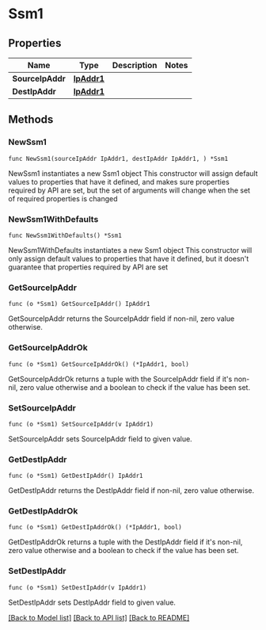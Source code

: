 # Ssm1

## Properties

Name | Type | Description | Notes
------------ | ------------- | ------------- | -------------
**SourceIpAddr** | [**IpAddr1**](IpAddr1.md) |  | 
**DestIpAddr** | [**IpAddr1**](IpAddr1.md) |  | 

## Methods

### NewSsm1

`func NewSsm1(sourceIpAddr IpAddr1, destIpAddr IpAddr1, ) *Ssm1`

NewSsm1 instantiates a new Ssm1 object
This constructor will assign default values to properties that have it defined,
and makes sure properties required by API are set, but the set of arguments
will change when the set of required properties is changed

### NewSsm1WithDefaults

`func NewSsm1WithDefaults() *Ssm1`

NewSsm1WithDefaults instantiates a new Ssm1 object
This constructor will only assign default values to properties that have it defined,
but it doesn't guarantee that properties required by API are set

### GetSourceIpAddr

`func (o *Ssm1) GetSourceIpAddr() IpAddr1`

GetSourceIpAddr returns the SourceIpAddr field if non-nil, zero value otherwise.

### GetSourceIpAddrOk

`func (o *Ssm1) GetSourceIpAddrOk() (*IpAddr1, bool)`

GetSourceIpAddrOk returns a tuple with the SourceIpAddr field if it's non-nil, zero value otherwise
and a boolean to check if the value has been set.

### SetSourceIpAddr

`func (o *Ssm1) SetSourceIpAddr(v IpAddr1)`

SetSourceIpAddr sets SourceIpAddr field to given value.


### GetDestIpAddr

`func (o *Ssm1) GetDestIpAddr() IpAddr1`

GetDestIpAddr returns the DestIpAddr field if non-nil, zero value otherwise.

### GetDestIpAddrOk

`func (o *Ssm1) GetDestIpAddrOk() (*IpAddr1, bool)`

GetDestIpAddrOk returns a tuple with the DestIpAddr field if it's non-nil, zero value otherwise
and a boolean to check if the value has been set.

### SetDestIpAddr

`func (o *Ssm1) SetDestIpAddr(v IpAddr1)`

SetDestIpAddr sets DestIpAddr field to given value.



[[Back to Model list]](../README.md#documentation-for-models) [[Back to API list]](../README.md#documentation-for-api-endpoints) [[Back to README]](../README.md)


